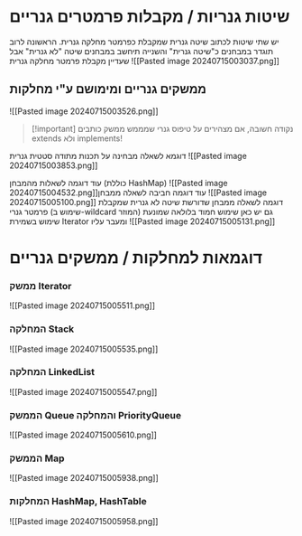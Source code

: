 # שיטות גנריות / מקבלות פרמטרים גנריים
יש שתי שיטות לכתוב שיטה גנרית שמקבלת כפרמטר מחלקה גנרית.
הראשונה לרוב תוגדר במבחנים כ"שיטה גנרית" והשנייה תיחשב במבחנים שיטה "לא גנרית" אבל שעדיין מקבלת פרמטר מחלקה גנרית
![[Pasted image 20240715003037.png]]

## ממשקים גנריים ומימושם ע"י מחלקות
![[Pasted image 20240715003526.png]]
> [!important] נקודה חשובה, אם מצהירים על טיפוס גנרי שמממש ממשק כותבים extends ולא implements!

דוגמא לשאלה מבחינה על תכנות מתודה סטטית גנרית
![[Pasted image 20240715003853.png]]

עוד דוגמה לשאלות מהמבחן (כוללת HashMap)
![[Pasted image 20240715004532.png]]עוד דוגמה חביבה לשאלה ממבחן
![[Pasted image 20240715005100.png]]
דוגמה לשאלה ממבחן שדורשת שיטה לא גנרית שמקבלת פרמטר גנרי (שימוש ב-wildcard המוזר)
גם יש כאן שימוש חמוד בלולאה שמונעת שימוש בשמירת Iterator ומעבר עליו
![[Pasted image 20240715005131.png]]

# דוגמאות למחלקות / ממשקים גנריים
### ממשק Iterator
![[Pasted image 20240715005511.png]]

### המחלקה Stack
![[Pasted image 20240715005535.png]]

### המחלקה LinkedList
![[Pasted image 20240715005547.png]]

### הממשק Queue והמחלקה PriorityQueue
![[Pasted image 20240715005610.png]]

### הממשק Map
![[Pasted image 20240715005938.png]]

### המחלקות HashMap, HashTable
![[Pasted image 20240715005958.png]]